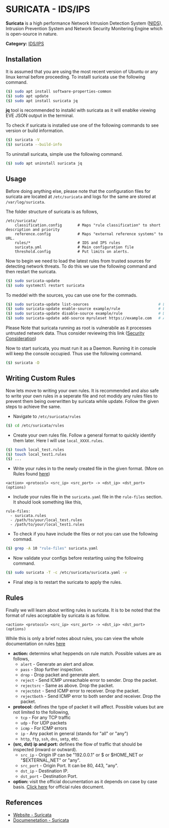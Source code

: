 # SURICATA - IDS/IPS

**Suricata** is a high performance Network Intrusion Detection System ([NIDS](https://www.paloaltonetworks.com/cyberpedia/what-is-an-intrusion-detection-system-ids)), Intrusion Prevention System and Network Security Monitering Engine which is open-source in nature.

**Category:** [IDS/IPS](tools/index?id=idp/ips)

## Installation

It is assumed that you are using the most recent version of Ubuntu or any linux kernal before proceeding. To installl suricata use the following command.

```bash
($) sudo apt install software-properties-common
($) sudo apt update
($) sudo apt install suricata jq
```

**jq** tool is recommended to instalkl with suricata as it will enablke viewing EVE JSON output in the terminal.

To check if suricata is installed use one of the following commands to see version or build information.

```bash
($) suricata -V
($) suricata --build-info
```

To uninstall suricata, simple use the following command.

```bash
($) sudo apt uninstall suricata jq
```

## Usage

Before doing anything else, please note that the configuration files for suricata are located at `/etc/suricata` and logs for the same are stored at `/var/log/suricata`.

The folder structure of suricata is as follows,

```text
/etc/suricata/
    classification.config       # Maps "rule classification" to short description and priority
    reference.config            # Maps "external reference systems" to URL.
    rules/*                     # IDS and IPS rules
    suricata.yml                # Main configuration file
    threshold.config            # Put limits on alerts.
```

Now to begin we need to load the latest rules from trusted sources for detecting network threats. To do this we use the following command and then restart the suricata.

```bash
($) sudo suricata-update
($) sudo systemctl restart suricata
```

To meddel with the sources, you can use one for the commads.

```bash
($) sudo suricata-update list-sources                               # List all sources
($) sudo suricata-update enable-source example/rule                 # Enable source
($) sudo suricata-update disable-source example/rule                # Disable source
($) sudo suricata-update add-source myruleset https://example.com   # Add new source
```

Please Note that suricata running as root is vulnerabile as it processes untrusted network data. Thus consider reviewing this link ([Security Consideration](https://docs.suricata.io/en/latest/security.html))

Now to start suricata, you must run it as a Daemon. Running it in console will keep the console occupied. Thus use the following command.

```bash
($) suricata -D
```

## Writing Custom Rules

Now lets move to writing your own rules. It is recommended and also safe to write your own rules in a seperate file and not modidy any rules files to prevent them being overwritten by suricata while update. Follow the given steps to achieve the same.

- Navigate to `/etc/suricata/rules`

```bash
($) cd /etc/suricata/rules
```

- Create your own rules file. Follow a general format to quickly identify them later. Here I will use `local_XXXX.rules`.

```bash
($) touch local_test.rules
($) touch local_test1.rules
($) ...
```

- Write your rules in to the newly created file in the given format. (More on Rules found [here](#rules))

```text
<action> <protocol> <src_ip> <src_port> -> <dst_ip> <dst_port> (options)
```

- Include your rules file in the `suricata.yaml` file in the `rule-files` section. It should look something like this,

```text
rule-files:
  - suricata.rules
  - /path/to/your/local_test.rules
  - /path/to/your/local_test1.rules
```

- To check if you have include the files or not you can use the following commad.

```bash
($) grep -A 10 "rule-files" suricata.yaml
```

- Now validate your configs before restarting using the following command.

```bash
($) sudo suricata -T -c /etc/suricata/suricata.yaml -v
```

- Final step is to restart the suricata to apply the rules.

## Rules

Finally we will learn about writing rules in suricata. It is to be noted that the format of rules acceptable by suricata is as follow.

```text
<action> <protocol> <src_ip> <src_port> -> <dst_ip> <dst_port> (options)
```

While this is only a brief notes about rules, you can view the whole documentation on rules [here](https://docs.suricata.io/en/latest/rules/index.html)

- **action:** determins what heppends on rule match. Possible values are as follows,
  - `alert` - Generate an alert and allow.
  - `pass` - Stop further inspection.
  - `drop` - Drop packet and generate alert.
  - `reject` - Send ICMP unreachable error to sender. Drop the packet.
  - `rejectsrc` - Same as above. Drop the packet.
  - `rejectdst` - Send ICMP error to receiver. Drop the packet.
  - `rejectboth` - Send ICMP error to both sender and receiver. Drop the packet.
- **protocol:** defines the type of packet it will affect. Possible values but are not limited to the following,
  - `tcp` - For any TCP traffic
  - `udp` - For UDP packets
  - `icmp` - For ICMP errors
  - `ip` - Any packet in general (stands for "all" or "any")
  - `http`, `ftp`, `ssh`, `dns`, `smtp`, etc.
- **(src, dst) ip and port:** defines the flow of traffic that should be inspected (inward or outward).
  - `src_ip` - Origin IP can be "192.0.0.1" or $ or $HOME_NET or "$EXTERNAL_NET" or "any".
  - `src_port` - Origin Port. It can be 80, 443, "any".
  - `dst_ip` - Destination IP.
  - `dst_port` - Destination Port.
- **option:** visit the official documentation as it depends on case by case basis. [Click here](https://docs.suricata.io/en/latest/rules/index.html) for official rules document.

## References

- [Website - Suricata](https://suricata.io/)
- [Documenetation - Suricata](https://docs.suricata.io/en/latest/index.html)
